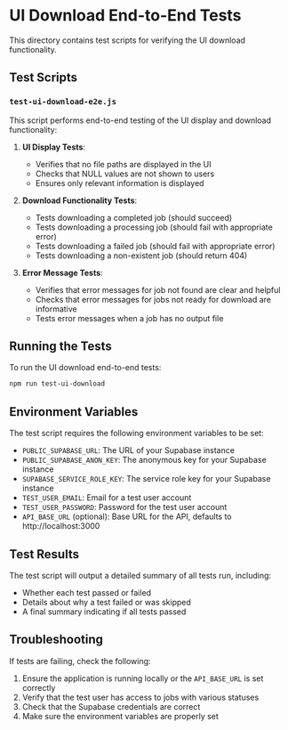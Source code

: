 # UI Download End-to-End Tests

This directory contains test scripts for verifying the UI download functionality.

## Test Scripts

### `test-ui-download-e2e.js`

This script performs end-to-end testing of the UI display and download functionality:

1. **UI Display Tests**:
   - Verifies that no file paths are displayed in the UI
   - Checks that NULL values are not shown to users
   - Ensures only relevant information is displayed

2. **Download Functionality Tests**:
   - Tests downloading a completed job (should succeed)
   - Tests downloading a processing job (should fail with appropriate error)
   - Tests downloading a failed job (should fail with appropriate error)
   - Tests downloading a non-existent job (should return 404)

3. **Error Message Tests**:
   - Verifies that error messages for job not found are clear and helpful
   - Checks that error messages for jobs not ready for download are informative
   - Tests error messages when a job has no output file

## Running the Tests

To run the UI download end-to-end tests:

```bash
npm run test-ui-download
```

## Environment Variables

The test script requires the following environment variables to be set:

- `PUBLIC_SUPABASE_URL`: The URL of your Supabase instance
- `PUBLIC_SUPABASE_ANON_KEY`: The anonymous key for your Supabase instance
- `SUPABASE_SERVICE_ROLE_KEY`: The service role key for your Supabase instance
- `TEST_USER_EMAIL`: Email for a test user account
- `TEST_USER_PASSWORD`: Password for the test user account
- `API_BASE_URL` (optional): Base URL for the API, defaults to http://localhost:3000

## Test Results

The test script will output a detailed summary of all tests run, including:
- Whether each test passed or failed
- Details about why a test failed or was skipped
- A final summary indicating if all tests passed

## Troubleshooting

If tests are failing, check the following:

1. Ensure the application is running locally or the `API_BASE_URL` is set correctly
2. Verify that the test user has access to jobs with various statuses
3. Check that the Supabase credentials are correct
4. Make sure the environment variables are properly set